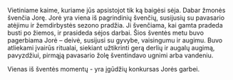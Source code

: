 Vietiniame kaime, kuriame jūs apsistojot tik ką baigėsi sėja. Dabar žmonės švenčia Jorę. Jorė yra viena iš pagrindinių švenčių, susijusių su pavasario atėjimu ir žemdirbystės sezono pradžia. Ji švenčiama, kai gamta pradeda busti po žiemos, ir prasideda sėjos darbai. Šios šventės metu buvo pagerbiama Jorė – deivė, susijusi su gyvybe, vaisingumu ir augimu. Buvo atliekami įvairūs ritualai, siekiant užtikrinti gerą derlių ir augalų augimą, pavyzdžiui, pirmąją pavasario žolę šventindavo ugnimi arba vandeniu.

Vienas iš šventės momentų - yra įgūdžių konkursas Jorės garbei.